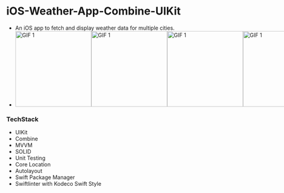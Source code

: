 # **iOS-Weather-App-Combine-UIKit**

- An iOS app to fetch and display weather data for multiple cities.
- 
  <div style="display: flex; justify-content: space-between;">
  <img src="https://github.com/ufukanilozluk/Ios-Weather-App-Combine-UIKit/blob/master/weather_1.gif" alt="GIF 1" width="200" height="200"/>
  <img src="https://github.com/ufukanilozluk/Ios-Weather-App-Combine-UIKit/blob/master/weather_2.gif" alt="GIF 1" width="200" height="200"/>
  <img src="https://github.com/ufukanilozluk/Ios-Weather-App-Combine-UIKit/blob/master/weather_3.gif" alt="GIF 1" width="200" height="200"/>
  <img src="https://github.com/ufukanilozluk/Ios-Weather-App-Combine-UIKit/blob/master/weather_4.gif" alt="GIF 1" width="200" height="200"/>
</div>

### **TechStack**

- UIKit
- Combine
- MVVM
- SOLID
- Unit Testing
- Core Location
- Autolayout
- Swift Package Manager
- Swiftlinter with Kodeco Swift Style

